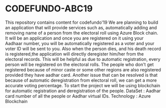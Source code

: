 # CODEFUNDO-ABC19
This repository contains content for codefundo'19
We are planning to build an application that will provide services such as, automatically adding and removing name of a person from the electoral roll using Azure Block chain.
It will be an application and once you are registered on it using your Aadhaar number, you will be automatically registered as a voter and your voter ID will be sent to you. Also when the person dies, and his death record is registered,the application will directly deregister him/her from the electoral records.
This will be helpful as due to automatic registration, every person will be registered on the electoral rolls. The people who don't get registered because of minor caste or some other regions are also registered provided they have aadhar card. Another issue that can be resolved is that because of automatic deregistration from electoral roll, we can get a more accurate voting percentage.
To start the project we will be using blockchain for automatic registration and deregistration of the people.
DataSet : Aadhar card number of all the people or Aadhar virtual IDs.
Technology : Azure Blockchain
